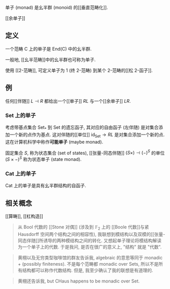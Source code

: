 单子 (monad) 是幺半群 (monoid) 的[[垂直范畴化]].

[[余单子]]

## 定义

一个范畴 $\mathsf C$ 上的单子是 $\mathsf {End}(\mathsf C)$ 中的幺半群.

一般地, [[幺半范畴]]中的幺半群也可称为单子.

使用 [[2-范畴]], 可定义单子为 $1$ (终 $2$-范畴) 到某个 $2$-范畴的[[松 2-函子]].

## 例

任何[[伴随]] $L\dashv R$ 都给出一个[[单子]] $RL$ 与一个[[余单子]] $LR$.

### Set 上的单子

考虑带基点集合 $\mathsf {Set}_*$ 到 $\mathsf {Set}$ 的遗忘函子, 其对应的自由函子 (左伴随) 是对集合添加一个新的点作为基点. 这对伴随的[[单位]] $\operatorname{id}_{\mathsf {Set}}\to RL$ 是对集合添加一个新的点. 这在计算机科学中称作**可能单子** (maybe monad).

固定集合 $S$, 称为状态集合 (set of states), [[张量-同态伴随]] $(S\times)\dashv (-)^S$ 的单位 $(S\times -)^S$ 称为状态单子 (state monad).

### Cat 上的单子

Cat 上的单子是具有幺半群结构的自函子.

## 相关概念

[[算畴]], [[杠构造]]

> 从 Bool 代数的 [[Stone 对偶]] (涉及到 $\mathbb F_2$ 上的 [[Boole 代数]]与紧 Hausdorff 空间两个结构之间的相容性), 我联想到模结构以及双模的[[张量-同态伴随]]所诱导的两种模结构之间的转化. 又想起单子理论将模结构解读为一个单子上的代数. 于是我问, 是否在很广的意义上, "结构" 就是 "代数".

> 黄栩以及无穷类型咖啡馆的群友告诉我, algebraic 的意思等同于 monadic + (possibly finiteness). 不是每个范畴都 monadic over Sets, 所以不是所有结构都可以称作代数结构. 但是, 我至少确认了我的联想是有道理的.

> 黄栩还告诉我, but CHaus happens to be monadic over Set.